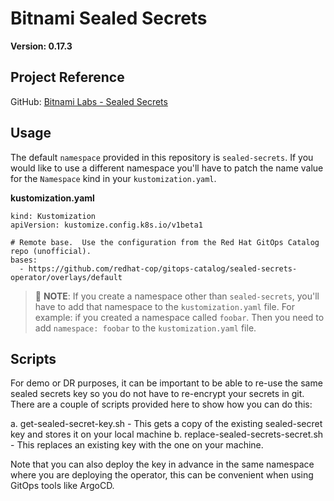 # Bitnami Sealed Secrets

**Version: 0.17.3**

## Project Reference

GitHub: [Bitnami Labs - Sealed Secrets](https://github.com/bitnami-labs/sealed-secrets)

## Usage

The default `namespace` provided in this repository is `sealed-secrets`. If you would like to use a different namespace you'll have to patch the name value for the `Namespace` kind in your `kustomization.yaml`.

**kustomization.yaml**
```
kind: Kustomization
apiVersion: kustomize.config.k8s.io/v1beta1

# Remote base.  Use the configuration from the Red Hat GitOps Catalog repo (unofficial).
bases:
  - https://github.com/redhat-cop/gitops-catalog/sealed-secrets-operator/overlays/default
```

> :rotating_light: **NOTE**: If you create a namespace other than `sealed-secrets`, you'll have to add that namespace to the `kustomization.yaml` file. For example: if you created a namespace called `foobar`. Then you need to add `namespace: foobar` to the `kustomization.yaml` file.

## Scripts

For demo or DR purposes, it can be important to be able to re-use the same sealed secrets key so you do not have to re-encrypt your secrets in git. There are a couple of scripts provided here to show how you can do this:

a. get-sealed-secret-key.sh - This gets a copy of the existing sealed-secret key and stores it on your local machine
b. replace-sealed-secrets-secret.sh - This replaces an existing key with the one on your machine.

Note that you can also deploy the key in advance in the same namespace where you are deploying the operator, this can be convenient when using GitOps tools like ArgoCD.
